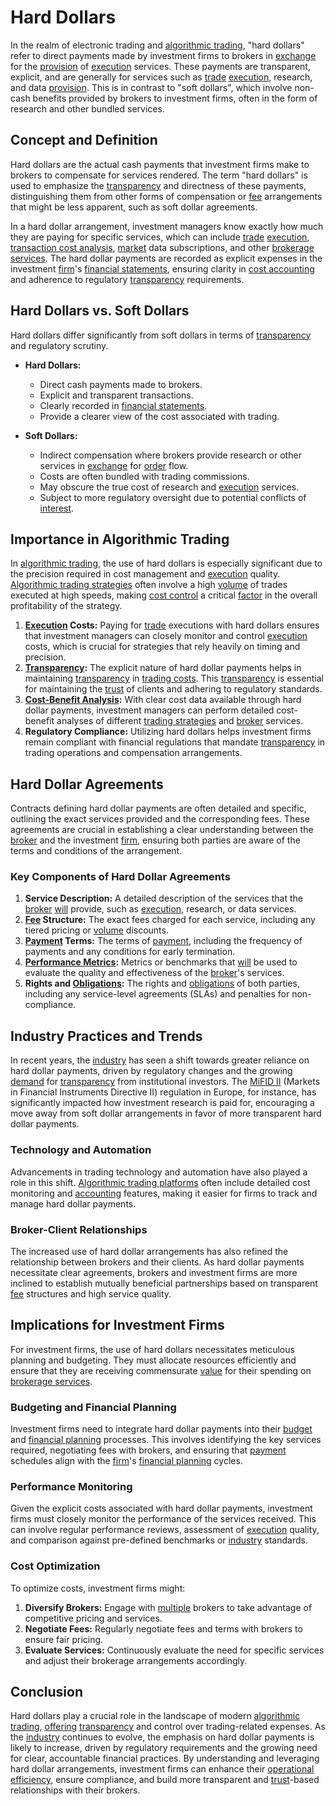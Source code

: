 # Hard Dollars

In the realm of electronic trading and [algorithmic trading](../a/accountability.md), "hard dollars" refer to direct payments made by investment firms to brokers in [exchange](../e/exchange.md) for the [provision](../p/provision.md) of [execution](../e/execution.md) services. These payments are transparent, explicit, and are generally for services such as [trade](../t/trade.md) [execution](../e/execution.md), research, and data [provision](../p/provision.md). This is in contrast to "soft dollars", which involve non-cash benefits provided by brokers to investment firms, often in the form of research and other bundled services.

## Concept and Definition

Hard dollars are the actual cash payments that investment firms make to brokers to compensate for services rendered. The term "hard dollars" is used to emphasize the [transparency](../t/transparency.md) and directness of these payments, distinguishing them from other forms of compensation or [fee](../f/fee.md) arrangements that might be less apparent, such as soft dollar agreements.

In a hard dollar arrangement, investment managers know exactly how much they are paying for specific services, which can include [trade](../t/trade.md) [execution](../e/execution.md), [transaction cost analysis](../t/transaction_cost_analysis.md), [market](../m/market.md) data subscriptions, and other [brokerage services](../b/brokerage_services.md). The hard dollar payments are recorded as explicit expenses in the investment [firm](../f/firm.md)'s [financial statements](../f/financial_statements.md), ensuring clarity in [cost accounting](../c/cost_accounting.md) and adherence to regulatory [transparency](../t/transparency.md) requirements.

## Hard Dollars vs. Soft Dollars

Hard dollars differ significantly from soft dollars in terms of [transparency](../t/transparency.md) and regulatory scrutiny. 

- **Hard Dollars:** 
  - Direct cash payments made to brokers.
  - Explicit and transparent transactions.
  - Clearly recorded in [financial statements](../f/financial_statements.md).
  - Provide a clearer view of the cost associated with trading.

- **Soft Dollars:**
  - Indirect compensation where brokers provide research or other services in [exchange](../e/exchange.md) for [order](../o/order.md) flow.
  - Costs are often bundled with trading commissions.
  - May obscure the true cost of research and [execution](../e/execution.md) services.
  - Subject to more regulatory oversight due to potential conflicts of [interest](../i/interest.md).

## Importance in Algorithmic Trading

In [algorithmic trading](../a/accountability.md), the use of hard dollars is especially significant due to the precision required in cost management and [execution](../e/execution.md) quality. [Algorithmic trading strategies](../a/algorithmic_trading_strategies.md) often involve a high [volume](../v/volume.md) of trades executed at high speeds, making [cost control](../c/cost_control.md) a critical [factor](../f/factor.md) in the overall profitability of the strategy.

1. **[Execution](../e/execution.md) Costs:** Paying for [trade](../t/trade.md) executions with hard dollars ensures that investment managers can closely monitor and control [execution](../e/execution.md) costs, which is crucial for strategies that rely heavily on timing and precision.
2. **[Transparency](../t/transparency.md):** The explicit nature of hard dollar payments helps in maintaining [transparency](../t/transparency.md) in [trading costs](../t/trading_costs.md). This [transparency](../t/transparency.md) is essential for maintaining the [trust](../t/trust.md) of clients and adhering to regulatory standards.
3. **[Cost-Benefit Analysis](../c/cost-benefit_analysis_in_trading.md):** With clear cost data available through hard dollar payments, investment managers can perform detailed cost-benefit analyses of different [trading strategies](../t/trading_strategies.md) and [broker](../b/broker.md) services.
4. **Regulatory Compliance:** Utilizing hard dollars helps investment firms remain compliant with financial regulations that mandate [transparency](../t/transparency.md) in trading operations and compensation arrangements.

## Hard Dollar Agreements

Contracts defining hard dollar payments are often detailed and specific, outlining the exact services provided and the corresponding fees. These agreements are crucial in establishing a clear understanding between the [broker](../b/broker.md) and the investment [firm](../f/firm.md), ensuring both parties are aware of the terms and conditions of the arrangement.

### Key Components of Hard Dollar Agreements

1. **Service Description:** A detailed description of the services that the [broker](../b/broker.md) [will](../w/will.md) provide, such as [execution](../e/execution.md), research, or data services.
2. **[Fee](../f/fee.md) Structure:** The exact fees charged for each service, including any tiered pricing or [volume](../v/volume.md) discounts.
3. **[Payment](../p/payment.md) Terms:** The terms of [payment](../p/payment.md), including the frequency of payments and any conditions for early termination.
4. **[Performance Metrics](../p/performance_metrics.md):** Metrics or benchmarks that [will](../w/will.md) be used to evaluate the quality and effectiveness of the [broker](../b/broker.md)'s services.
5. **Rights and [Obligations](../o/obligation.md):** The rights and [obligations](../o/obligation.md) of both parties, including any service-level agreements (SLAs) and penalties for non-compliance.

## Industry Practices and Trends

In recent years, the [industry](../i/industry.md) has seen a shift towards greater reliance on hard dollar payments, driven by regulatory changes and the growing [demand](../d/demand.md) for [transparency](../t/transparency.md) from institutional investors. The [MiFID II](../m/mifid_ii.md) (Markets in Financial Instruments Directive II) regulation in Europe, for instance, has significantly impacted how investment research is paid for, encouraging a move away from soft dollar arrangements in favor of more transparent hard dollar payments.

### Technology and Automation

Advancements in trading technology and automation have also played a role in this shift. [Algorithmic trading platforms](../a/algorithmic_trading_platforms.md) often include detailed cost monitoring and [accounting](../a/accounting.md) features, making it easier for firms to track and manage hard dollar payments.

### Broker-Client Relationships

The increased use of hard dollar arrangements has also refined the relationship between brokers and their clients. As hard dollar payments necessitate clear agreements, brokers and investment firms are more inclined to establish mutually beneficial partnerships based on transparent [fee](../f/fee.md) structures and high service quality.

## Implications for Investment Firms

For investment firms, the use of hard dollars necessitates meticulous planning and budgeting. They must allocate resources efficiently and ensure that they are receiving commensurate [value](../v/value.md) for their spending on [brokerage services](../b/brokerage_services.md).

### Budgeting and Financial Planning

Investment firms need to integrate hard dollar payments into their [budget](../b/budget.md) and [financial planning](../f/financial_planning.md) processes. This involves identifying the key services required, negotiating fees with brokers, and ensuring that [payment](../p/payment.md) schedules align with the [firm](../f/firm.md)'s [financial planning](../f/financial_planning.md) cycles.

### Performance Monitoring

Given the explicit costs associated with hard dollar payments, investment firms must closely monitor the performance of the services received. This can involve regular performance reviews, assessment of [execution](../e/execution.md) quality, and comparison against pre-defined benchmarks or [industry](../i/industry.md) standards.

### Cost Optimization

To optimize costs, investment firms might:
1. **Diversify Brokers:** Engage with [multiple](../m/multiple.md) brokers to take advantage of competitive pricing and services.
2. **Negotiate Fees:** Regularly negotiate fees and terms with brokers to ensure fair pricing.
3. **Evaluate Services:** Continuously evaluate the need for specific services and adjust their brokerage arrangements accordingly.

## Conclusion

Hard dollars play a crucial role in the landscape of modern [algorithmic trading](../a/accountability.md), [offering](../o/offering.md) [transparency](../t/transparency.md) and control over trading-related expenses. As the [industry](../i/industry.md) continues to evolve, the emphasis on hard dollar payments is likely to increase, driven by regulatory requirements and the growing need for clear, accountable financial practices. By understanding and leveraging hard dollar arrangements, investment firms can enhance their [operational efficiency](../o/operational_efficiency_in_trading.md), ensure compliance, and build more transparent and [trust](../t/trust.md)-based relationships with their brokers.